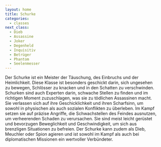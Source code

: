 ```yaml
---
layout: home
title: Schurke
categories:
  - classes
next_class:
  - Dieb
  - Assassine
  - Joker
  - Degenheld
  - Inquisitiv
  - Betrüger
  - Phantom
  - Seelenmesser
---
```


Der Schurke ist ein Meister der Täuschung, des Einbruchs und der Heimlichkeit. Diese Klasse ist besonders geschickt
darin, sich ungesehen zu bewegen, Schlösser zu knacken und in den Schatten zu verschwinden. Schurken sind auch Experten
darin, schwache Stellen zu finden und im richtigen Moment zuzuschlagen, was sie zu tödlichen Assassinen macht. Sie
verlassen sich auf ihre Geschicklichkeit und ihren Scharfsinn, um sowohl in physischen als auch sozialen Konflikten zu
überleben. Im Kampf setzen sie auf präzise Angriffe, die Schwachstellen des Feindes ausnutzen, um verheerenden Schaden
zu verursachen. Sie sind meist leicht gerüstet und bevorzugen Beweglichkeit und Geschwindigkeit, um sich aus brenzligen
Situationen zu befreien. Der Schurke kann zudem als Dieb, Meuchler oder Spion agieren und ist sowohl im Kampf als auch
bei diplomatischen Missionen ein wertvoller Verbündeter.